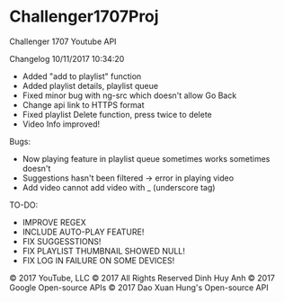 # Challenger1707Proj
Challenger 1707 Youtube API

Changelog 10/11/2017 10:34:20
- Added "add to playlist" function
- Added playlist details, playlist queue
- Fixed minor bug with ng-src which doesn't allow Go Back
- Change api link to HTTPS format
- Fixed playlist Delete function, press twice to delete
- Video Info improved!


Bugs:
- Now playing feature in playlist queue sometimes works sometimes doesn't
- Suggestions hasn't been filtered -> error in playing video
- Add video cannot add video with _ (underscore tag)


TO-DO:
- IMPROVE REGEX
- INCLUDE AUTO-PLAY FEATURE!
- FIX SUGGESSTIONS!
- FIX PLAYLIST THUMBNAIL SHOWED NULL!
- FIX LOG IN FAILURE ON SOME DEVICES!

© 2017 YouTube, LLC
© 2017 All Rights Reserved Dinh Huy Anh
© 2017 Google Open-source APIs
© 2017 Dao Xuan Hung's Open-source API